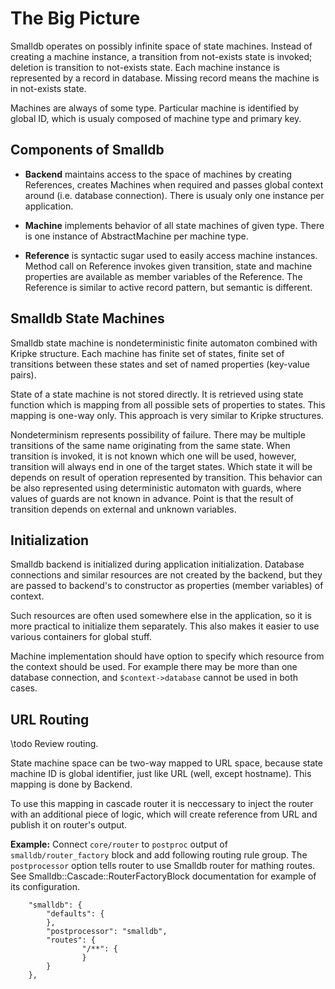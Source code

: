 The Big Picture
===============

Smalldb operates on possibly infinite space of state machines. Instead of
creating a machine instance, a transition from not-exists state is invoked;
deletion is transition to not-exists state. Each machine instance is
represented by a record in database. Missing record means the machine is in
not-exists state.

Machines are always of some type. Particular machine is identified by global
ID, which is usualy composed of machine type and primary key.


Components of Smalldb
---------------------

  * **Backend** maintains access to the space of machines by creating
    References, creates Machines when required and passes global context around
    (i.e. database connection). There is usualy only one instance per
    application.

  * **Machine** implements behavior of all state machines of given type. There
    is one instance of AbstractMachine per machine type.

  * **Reference** is syntactic sugar used to easily access machine instances.
    Method call on Reference invokes given transition, state and machine
    properties are available as member variables of the Reference. The
    Reference is similar to active record pattern, but semantic is different.


Smalldb State Machines
----------------------

Smalldb state machine is nondeterministic finite automaton combined with Kripke
structure. Each machine has finite set of states, finite set of transitions
between these states and set of named properties (key-value pairs).

State of a state machine is not stored directly. It is retrieved using state
function which is mapping from all possible sets of properties to states. This
mapping is one-way only. This approach is very similar to Kripke structures.

Nondeterminism represents possibility of failure. There may be multiple
transitions of the same name originating from the same state. When transition
is invoked, it is not known which one will be used, however, transition will
always end in one of the target states. Which state it will be depends on
result of operation represented by transition. This behavior can be also
represented using deterministic automaton with guards, where values of guards
are not known in advance. Point is that the result of transition depends on
external and unknown variables.


Initialization
--------------

Smalldb backend is initialized during application initialization. Database
connections and similar resources are not created by the backend, but they are
passed to backend's to constructor as properties (member variables) of context.

Such resources are often used somewhere else in the application, so it is more
practical to initialize them separately. This also makes it easier to use
various containers for global stuff.

Machine implementation should have option to specify which resource from the
context should be used. For example there may be more than one database
connection, and `$context->database` cannot be used in both cases.


URL Routing
-----------

\todo Review routing.

State machine space can be two-way mapped to URL space, because state machine
ID is global identifier, just like URL (well, except hostname). This mapping is
done by Backend.

To use this mapping in cascade router it is neccessary to inject the router
with an additional piece of logic, which will create reference from URL and
publish it on router's output.

**Example:** Connect `core/router` to `postproc` output of
`smalldb/router_factory` block and add following routing rule group. The
`postprocessor` option tells router to use Smalldb router for mathing routes.
See Smalldb::Cascade::RouterFactoryBlock documentation for example of its configuration.

        "smalldb": {
            "defaults": {
            },
            "postprocessor": "smalldb",
            "routes": {
                    "/**": {
                    }
            }
        },


